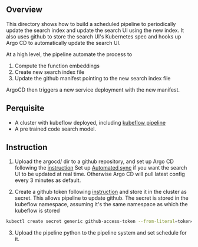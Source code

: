 ## Overview
This directory shows how to build a scheduled pipeline to periodically update the search index and update the search UI
using the new index. It also uses github to store the search UI's Kubernetes spec and hooks up Argo CD to automatically
update the search UI.

At a high level, the pipeline automate the process to 
1. Compute the function embeddings
2. Create new search index file
3. Update the github manifest pointing to the new search index file

ArgoCD then triggers a new service deployment with the new manifest.

## Perquisite
- A cluster with kubeflow deployed, including [kubeflow pipeline](https://github.com/kubeflow/pipelines)
- A pre trained code search model.

## Instruction
1. Upload the argocd/ dir to a github repository, and set up Argo CD following the 
[instruction](https://github.com/argoproj/argo-cd/blob/master/docs/getting_started.md#6-create-an-application-from-a-git-repository-location)
Set up [Automated sync](https://github.com/argoproj/argo-cd/blob/master/docs/auto_sync.md) if you want the search UI to
be updated at real time. Otherwise Argo CD will pull latest config every 3 minutes as default.  

2. Create a github token following [instruction](https://help.github.com/articles/creating-a-personal-access-token-for-the-command-line/#creating-a-token)
and store it in the cluster as secret. This allows pipeline to update github. The secret is stored in the kubeflow namespace, assuming it's the same namespace
as which the kubeflow is stored

```bash
kubectl create secret generic github-access-token --from-literal=token=[your_github_token] -n kubeflow
```

3. Upload the pipeline python to the pipeline system and set schedule for it. 